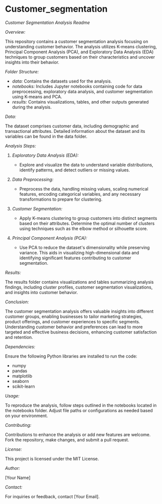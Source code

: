# Customer_segmentation
*Customer Segmentation Analysis Readme*

*Overview:*

This repository contains a customer segmentation analysis focusing on understanding customer behavior. The analysis utilizes K-means clustering, Principal Component Analysis (PCA), and Exploratory Data Analysis (EDA) techniques to group customers based on their characteristics and uncover insights into their behavior.

*Folder Structure:*

- *data:* Contains the datasets used for the analysis.
- *notebooks:* Includes Jupyter notebooks containing code for data preprocessing, exploratory data analysis, and customer segmentation using K-means and PCA.
- *results:* Contains visualizations, tables, and other outputs generated during the analysis.

*Data:*

The dataset comprises customer data, including demographic and transactional attributes. Detailed information about the dataset and its variables can be found in the data folder.

*Analysis Steps:*

1. *Exploratory Data Analysis (EDA):*
   - Explore and visualize the data to understand variable distributions, identify patterns, and detect outliers or missing values.

2. *Data Preprocessing:*
   - Preprocess the data, handling missing values, scaling numerical features, encoding categorical variables, and any necessary transformations to prepare for clustering.

3. *Customer Segmentation:*
   - Apply K-means clustering to group customers into distinct segments based on their attributes. Determine the optimal number of clusters using techniques such as the elbow method or silhouette score.

4. *Principal Component Analysis (PCA):*
   - Use PCA to reduce the dataset's dimensionality while preserving variance. This aids in visualizing high-dimensional data and identifying significant features contributing to customer segmentation.

*Results:*

The results folder contains visualizations and tables summarizing analysis findings, including cluster profiles, customer segmentation visualizations, and insights into customer behavior.

*Conclusion:*

The customer segmentation analysis offers valuable insights into different customer groups, enabling businesses to tailor marketing strategies, product offerings, and customer experiences to specific segments. Understanding customer behavior and preferences can lead to more targeted and effective business decisions, enhancing customer satisfaction and retention.

*Dependencies:*

Ensure the following Python libraries are installed to run the code:
- numpy
- pandas
- matplotlib
- seaborn
- scikit-learn

*Usage:*

To reproduce the analysis, follow steps outlined in the notebooks located in the notebooks folder. Adjust file paths or configurations as needed based on your environment.

*Contributing:*

Contributions to enhance the analysis or add new features are welcome. Fork the repository, make changes, and submit a pull request.

*License:*

This project is licensed under the MIT License.

*Author:*

[Your Name]

*Contact:*

For inquiries or feedback, contact [Your Email].
